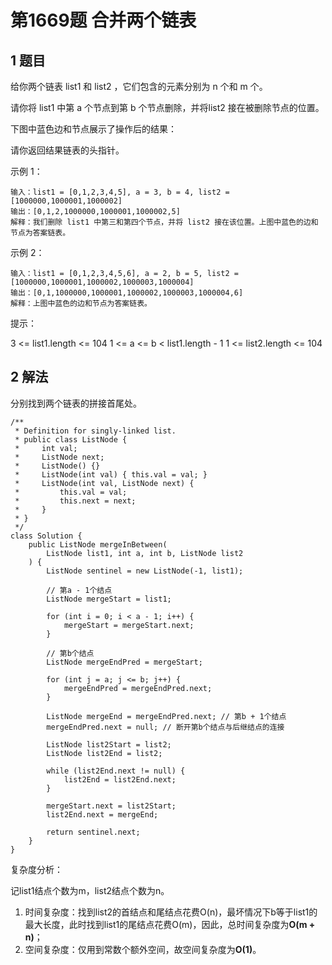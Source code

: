 # 第1669题 合并两个链表

## 1 题目

给你两个链表 list1 和 list2 ，它们包含的元素分别为 n 个和 m 个。

请你将 list1 中第 a 个节点到第 b 个节点删除，并将list2 接在被删除节点的位置。

下图中蓝色边和节点展示了操作后的结果：


请你返回结果链表的头指针。

示例 1：

```
输入：list1 = [0,1,2,3,4,5], a = 3, b = 4, list2 = [1000000,1000001,1000002]
输出：[0,1,2,1000000,1000001,1000002,5]
解释：我们删除 list1 中第三和第四个节点，并将 list2 接在该位置。上图中蓝色的边和节点为答案链表。
```

示例 2：

```
输入：list1 = [0,1,2,3,4,5,6], a = 2, b = 5, list2 = [1000000,1000001,1000002,1000003,1000004]
输出：[0,1,1000000,1000001,1000002,1000003,1000004,6]
解释：上图中蓝色的边和节点为答案链表。
```


提示：

3 <= list1.length <= 104
1 <= a <= b < list1.length - 1
1 <= list2.length <= 104

## 2 解法

分别找到两个链表的拼接首尾处。

```
/**
 * Definition for singly-linked list.
 * public class ListNode {
 *     int val;
 *     ListNode next;
 *     ListNode() {}
 *     ListNode(int val) { this.val = val; }
 *     ListNode(int val, ListNode next) { 
 *         this.val = val; 
 *         this.next = next; 
 *     }
 * }
 */
class Solution {
    public ListNode mergeInBetween(
        ListNode list1, int a, int b, ListNode list2
    ) {
        ListNode sentinel = new ListNode(-1, list1);

        // 第a - 1个结点
        ListNode mergeStart = list1;

        for (int i = 0; i < a - 1; i++) {
            mergeStart = mergeStart.next;
        }

        // 第b个结点
        ListNode mergeEndPred = mergeStart;

        for (int j = a; j <= b; j++) {
            mergeEndPred = mergeEndPred.next;
        }

        ListNode mergeEnd = mergeEndPred.next; // 第b + 1个结点
        mergeEndPred.next = null; // 断开第b个结点与后继结点的连接
        
        ListNode list2Start = list2; 
        ListNode list2End = list2;

        while (list2End.next != null) {
            list2End = list2End.next;
        }

        mergeStart.next = list2Start;
        list2End.next = mergeEnd;

        return sentinel.next;
    }
}
```

复杂度分析：

记list1结点个数为m，list2结点个数为n。

1. 时间复杂度：找到list2的首结点和尾结点花费O(n)，最坏情况下b等于list1的最大长度，此时找到list1的尾结点花费O(m)，因此，总时间复杂度为**O(m + n)**；
2. 空间复杂度：仅用到常数个额外空间，故空间复杂度为**O(1)**。  